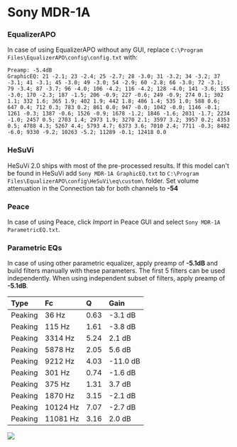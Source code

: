 # Sony MDR-1A

### EqualizerAPO
In case of using EqualizerAPO without any GUI, replace `C:\Program Files\EqualizerAPO\config\config.txt`
with:
```
Preamp: -5.4dB
GraphicEQ: 21 -2.1; 23 -2.4; 25 -2.7; 28 -3.0; 31 -3.2; 34 -3.2; 37 -3.1; 41 -3.1; 45 -3.0; 49 -3.0; 54 -2.9; 60 -2.8; 66 -3.0; 72 -3.1; 79 -3.4; 87 -3.7; 96 -4.0; 106 -4.2; 116 -4.2; 128 -4.0; 141 -3.6; 155 -3.0; 170 -2.3; 187 -1.5; 206 -0.9; 227 -0.6; 249 -0.9; 274 0.1; 302 1.1; 332 1.6; 365 1.9; 402 1.9; 442 1.8; 486 1.4; 535 1.0; 588 0.6; 647 0.4; 712 0.3; 783 0.2; 861 0.0; 947 -0.0; 1042 -0.0; 1146 -0.1; 1261 -0.3; 1387 -0.6; 1526 -0.9; 1678 -1.2; 1846 -1.6; 2031 -1.7; 2234 -1.0; 2457 0.5; 2703 1.4; 2973 1.9; 3270 2.1; 3597 3.2; 3957 0.2; 4353 0.5; 4788 4.3; 5267 4.4; 5793 4.7; 6373 3.6; 7010 2.4; 7711 -0.3; 8482 -6.0; 9330 -9.2; 10263 -5.2; 11289 -0.1; 12418 0.0
```

### HeSuVi
HeSuVi 2.0 ships with most of the pre-processed results. If this model can't be found in HeSuVi add
`Sony MDR-1A GraphicEQ.txt` to `C:\Program Files\EqualizerAPO\config\HeSuVi\eq\custom\` folder.
Set volume attenuation in the Connection tab for both channels to **-54**

### Peace
In case of using Peace, click *Import* in Peace GUI and select `Sony MDR-1A ParametricEQ.txt`.

### Parametric EQs
In case of using other parametric equalizer, apply preamp of **-5.1dB** and build filters manually
with these parameters. The first 5 filters can be used independently.
When using independent subset of filters, apply preamp of **-5.1dB**.

| Type    | Fc       |    Q | Gain     |
|:--------|:---------|:-----|:---------|
| Peaking | 36 Hz    | 0.63 | -3.1 dB  |
| Peaking | 115 Hz   | 1.61 | -3.8 dB  |
| Peaking | 3314 Hz  | 5.24 | 2.1 dB   |
| Peaking | 5878 Hz  | 2.05 | 5.6 dB   |
| Peaking | 9212 Hz  | 4.03 | -11.0 dB |
| Peaking | 301 Hz   | 0.74 | -1.6 dB  |
| Peaking | 375 Hz   | 1.31 | 3.7 dB   |
| Peaking | 1870 Hz  | 3.15 | -2.1 dB  |
| Peaking | 10124 Hz | 7.07 | -2.7 dB  |
| Peaking | 11081 Hz | 3.16 | 2.0 dB   |

![](https://raw.githubusercontent.com/jaakkopasanen/AutoEq/master/results/rtings/rtings/Sony%20MDR-1A/Sony%20MDR-1A.png)